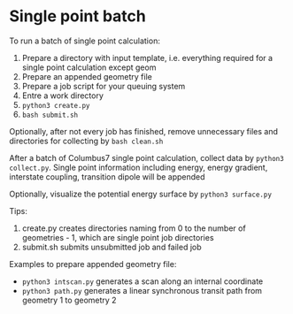 # Single point batch

To run a batch of single point calculation:
1. Prepare a directory with input template, i.e. everything required for a single point calculation except geom
2. Prepare an appended geometry file
3. Prepare a job script for your queuing system
4. Entre a work directory
5. `python3 create.py`
6. `bash submit.sh`

Optionally, after not every job has finished, remove unnecessary files and directories for collecting by `bash clean.sh`

After a batch of Columbus7 single point calculation, collect data by `python3 collect.py`. Single point information including energy, energy gradient, interstate coupling, transition dipole will be appended

Optionally, visualize the potential energy surface by `python3 surface.py`

Tips:
1. create.py creates directories naming from 0 to the number of geometries - 1, which are single point job directories
2. submit.sh submits unsubmitted job and failed job

Examples to prepare appended geometry file: 
* `python3 intscan.py` generates a scan along an internal coordinate
* `python3 path.py` generates a linear synchronous transit path from geometry 1 to geometry 2
